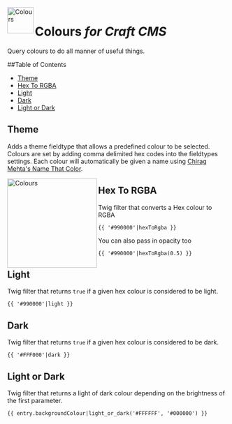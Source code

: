 <img src="http://i.imgur.com/PEWaWLJ.png" alt="Colours" align="left" height="60" />

# Colours *for Craft CMS*

Query colours to do all manner of useful things.

##Table of Contents

- [Theme](#theme)
- [Hex To RGBA](#brightness)
- [Light](#object)
- [Dark](#entry)
- [Light or Dark](#category)

## Theme

Adds a theme fieldtype that allows a predefined colour to be selected. Colours are set by adding comma delimited hex codes into the fieldtypes settings. Each colour will automatically be given a name using [Chirag Mehta's Name That Color](http://chir.ag/projects/ntc).

<img src="http://i.imgur.com/qUK6tod.jpg" alt="Colours" align="left" height="205" />

## Hex To RGBA

Twig filter that converts a Hex colour to RGBA

```
{{ '#990000'|hexToRgba }}
```

You can also pass in opacity too

```
{{ '#990000'|hexToRgba(0.5) }}
```

## Light

Twig filter that returns ```true``` if a given hex colour is considered to be light.

```
{{ '#990000'|light }}
```

## Dark

Twig filter that returns ```true``` if a given hex colour is considered to be dark.

```
{{ '#FFF000'|dark }}
```

## Light or Dark

Twig filter that returns a light of dark colour depending on the brightness of the first parameter.

```
{{ entry.backgroundColour|light_or_dark('#FFFFFF', '#000000') }}
```
